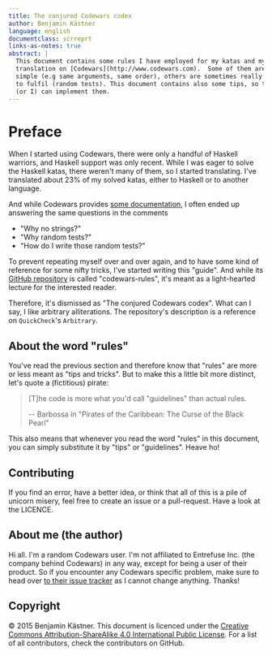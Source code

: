 ```yaml
---
title: The conjured Codewars codex
author: Benjamin Kästner
language: english
documentclass: scrreprt
links-as-notes: true
abstract: |
  This document contains some rules I have employed for my katas and my
  translation on [Codewars](http://www.codewars.com).  Some of them are very
  simple (e.g same arguments, same order), others are sometimes really hard
  to fulfil (random tests). This document contains also some tips, so that you
  (or I) can implement them.
---
```



Preface
=======

When I started using Codewars, there were only a handful of Haskell warriors,
and Haskell support was only recent.  While I was eager to solve the Haskell
katas, there weren't many of them, so I started translating.  I've translated
about 23% of my solved katas, either to Haskell or to another language.

And while Codewars provides
[some documentation](http://www.codewars.com/docs/kata-creator), I often ended
up answering the same questions in the comments

- "Why no strings?"
- "Why random tests?"
- "How do I write those random tests?"

To prevent repeating myself over and over again, and to have some kind of
reference for some nifty tricks, I've started writing this "guide". And while
its [GitHub repository](https://github.com/bkaestner/codewars-rules) is called
"codewars-rules", it's meant as a light-hearted lecture for the interested
reader.

Therefore, it's dismissed as "The conjured Codewars codex". What can I say, I
like arbitrary alliterations. The repository's description is a reference on
`QuickCheck`'s `Arbitrary`.


About the word "rules"
----------------------

You've read the previous section and therefore know that "rules" are more or
less meant as "tips and tricks". But to make this a little bit more distinct,
let's quote a (fictitious) pirate:

> [T]he code is more what you'd call "guidelines" than actual rules.
>
> -- Barbossa in "Pirates of the Caribbean: The Curse of the Black Pearl"

This also means that whenever you read the word "rules" in this document, you
can simply substitute it by "tips" or "guidelines". Heave ho!


Contributing
------------

If you find an error, have a better idea, or think that all of this is a
pile of unicorn misery, feel free to create an issue or a pull-request.
Have a look at the LICENCE.


About me (the author)
-----------------

Hi all. I'm a random Codewars user. I'm not affiliated to Entrefuse Inc.
(the company behind Codewars) in any way, except for being a user of their
product. So if you encounter any Codewars specific problem, make sure to head
over [to their issue tracker][tracker] as I cannot change anything. Thanks!

 [tracker]: https://github.com/Codewars/codewars.com/issues


Copyright
---------

&copy; 2015 Benjamin Kästner. This document is licenced under the [Creative
Commons Attribution-ShareAlike 4.0 International Public License][CC-BY-SA].
For a list of all contributors, check the contributors on GitHub.

 [CC-BY-SA]: http://creativecommons.org/licenses/by-sa/4.0/.